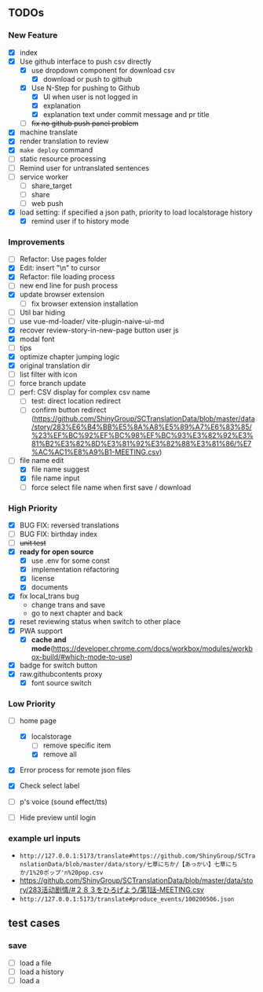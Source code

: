 ## TODOs

### New Feature

- [x] index
- [x] Use github interface to push csv directly
  - [x] use dropdown component for download csv
    - [x] download or push to github
  - [x] Use N-Step for pushing to Github
    - [x] UI when user is not logged in
    - [x] explanation
    - [x] explanation text under commit message and pr title
  - [ ] ~~fix no github push panel problem~~
- [x] machine translate
- [x] render translation to review
- [x] `make deploy` command
- [ ] static resource processing
- [ ] Remind user for untranslated sentences
- [ ] service worker
  - [ ] share_target
  - [ ] share
  - [ ] web push
- [x] load setting: if specified a json path, priority to load localstorage history
  - [x] remind user if to history mode

### Improvements

- [ ] Refactor: Use pages folder
- [x] Edit: insert "\n" to cursor
- [x] Refactor: file loading process
- [ ] new end line for push process
- [x] update browser extension
  - [ ] fix browser extension installation
- [ ] Util bar hiding
- [ ] use vue-md-loader/ vite-plugin-naive-ui-md
- [x] recover review-story-in-new-page button user js
- [x] modal font
- [ ] tips
- [x] optimize chapter jumping logic
- [x] original translation dir
- [ ] list filter with icon
- [ ] force branch update
- [ ] perf: CSV display for complex csv name
  - [ ] test: direct location redirect
  - [ ] confirm button redirect (https://github.com/ShinyGroup/SCTranslationData/blob/master/data/story/283%E6%B4%BB%E5%8A%A8%E5%89%A7%E6%83%85/%23%EF%BC%92%EF%BC%98%EF%BC%93%E3%82%92%E3%81%B2%E3%82%8D%E3%81%92%E3%82%88%E3%81%86/%E7%AC%AC1%E8%A9%B1-MEETING.csv)
- [ ] file name edit
  - [x] file name suggest
  - [x] file name input
  - [ ] force select file name when first save / download

### High Priority

- [x] BUG FIX: reversed translations
- [ ] BUG FIX: birthday index
- [ ] ~~unit test~~
- [x] **ready for open source**
  - [x] use .env for some const
  - [x] implementation refactoring
  - [x] license
  - [x] documents
- [x] fix local_trans bug
  - change trans and save
  - go to next chapter and back
- [x] reset reviewing status when switch to other place
- [x] PWA support
  - [x] **cache and mode**(https://developer.chrome.com/docs/workbox/modules/workbox-build/#which-mode-to-use)
- [x] badge for switch button
- [x] raw.githubcontents proxy
  - [x] font source switch

### Low Priority

- [ ] home page

  - [x] localstorage
    - [ ] remove specific item
    - [x] remove all

- [x] Error process for remote json files
- [x] Check select label
- [ ] p's voice (sound effect/tts)
- [ ] Hide preview until login

### example url inputs

- `http://127.0.0.1:5173/translate#https://github.com/ShinyGroup/SCTranslationData/blob/master/data/story/七草にちか/【あっかい】七草にちか/1%20ポップ'n%20pop.csv`
- https://github.com/ShinyGroup/SCTranslationData/blob/master/data/story/283活动剧情/#２８３をひろげよう/第1話-MEETING.csv
- `http://127.0.0.1:5173/translate#produce_events/100200506.json`

## test cases

### save

- [ ] load a file
- [ ] load a history
- [ ] load a
